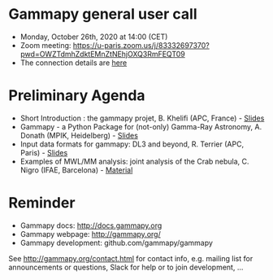 # Gammapy general user call

* Monday, October 26th, 2020 at 14:00 (CET)
* Zoom meeting: https://u-paris.zoom.us/j/83332697370?pwd=OWZTdmhZdktEMnZtNEhjOXQ3RmFEQT09 
* The connection details are [here](ConnectionDetails.txt)

# Preliminary Agenda

* Short Introduction : the gammapy projet, B. Khelifi (APC, France) - [Slides](Introduction_gammapyProject.pdf)
* Gammapy - a Python Package for (not-only) Gamma-Ray Astronomy, A. Donath (MPIK, Heidelberg) - [Slides]()
* Input data formats for gammapy: DL3 and beyond, R. Terrier (APC, Paris) - [Slides](input_formats.pdf)
* Examples of MWL/MM analysis: joint analysis of the Crab nebula, C. Nigro (IFAE, Barcelona) - [Material](https://github.com/gammapy/gammapy-meetings/blob/master/user-meetings/2020/2020-10-26/joint_crab/README.md)

# Reminder

* Gammapy docs: http://docs.gammapy.org
* Gammapy webpage: http://gammapy.org/
* Gammapy development: github.com/gammapy/gammapy

See http://gammapy.org/contact.html for contact info, e.g. mailing list
for announcements or questions, Slack for help or to join development, ...
